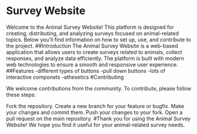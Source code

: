 # Survey Website
Welcome to the Animal Survey Website! This platform is designed for creating, distributing, and analyzing surveys focused on animal-related topics. Below you'll find information on how to set up, use, and contribute to the project.
##Introduction
The Animal Survey Website is a web-based application that allows users to create surveys related to animals, collect responses, and analyze data efficiently. The platform is built with modern web technologies to ensure a smooth and responsive user experience.
##Features 
-different types of buttons
-pull down buttons
-lots of interactive componets
-athesetics
#Contributing

We welcome contributions from the community. To contribute, please follow these steps:

Fork the repository.
Create a new branch for your feature or bugfix.
Make your changes and commit them.
Push your changes to your fork.
Open a pull request on the main repository.
#Thank you for using the Animal Survey Website! We hope you find it useful for your animal-related survey needs.
